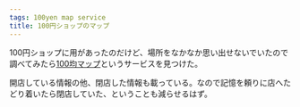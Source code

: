 ```yaml
---
tags: 100yen map service
title: 100円ショップのマップ
---
```

100円ショップに用があったのだけど、場所をなかなか思い出せないでいたので調べてみたら[100均マップ](http://100yenshop.jp/)というサービスを見つけた。

開店している情報の他、閉店した情報も載っている。なので記憶を頼りに店へたどり着いたら閉店していた、ということも減らせるはず。
